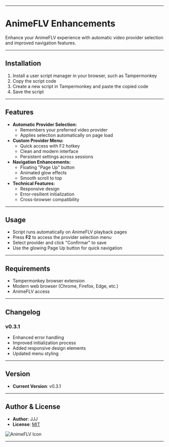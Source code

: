 
---

# **AnimeFLV Enhancements**

Enhance your AnimeFLV experience with automatic video provider selection and improved navigation features.

---

## **Installation**

1. Install a user script manager in your browser, such as Tampermonkey
2. Copy the script code
3. Create a new script in Tampermonkey and paste the copied code
4. Save the script

---

## **Features**

- **Automatic Provider Selection:**
  - Remembers your preferred video provider
  - Applies selection automatically on page load
- **Custom Provider Menu:**
  - Quick access with F2 hotkey
  - Clean and modern interface
  - Persistent settings across sessions
- **Navigation Enhancements:**
  - Floating "Page Up" button
  - Animated glow effects
  - Smooth scroll to top
- **Technical Features:**
  - Responsive design
  - Error-resilient initialization
  - Cross-browser compatibility

---

## **Usage**

- Script runs automatically on AnimeFLV playback pages
- Press **F2** to access the provider selection menu
- Select provider and click "Confirmar" to save
- Use the glowing Page Up button for quick navigation

---

## **Requirements**

- Tampermonkey browser extension
- Modern web browser (Chrome, Firefox, Edge, etc.)
- AnimeFLV access

---

## **Changelog**

### **v0.3.1**
- Enhanced error handling
- Improved initialization process
- Added responsive design elements
- Updated menu styling

---

## **Version**

- **Current Version**: v0.3.1

---

## **Author & License**

- **Author**: JJJ
- **License**: [MIT](https://choosealicense.com/licenses/mit/)

![AnimeFLV Icon](https://www.google.com/s2/favicons?sz=64&domain=animeflv.net)

---